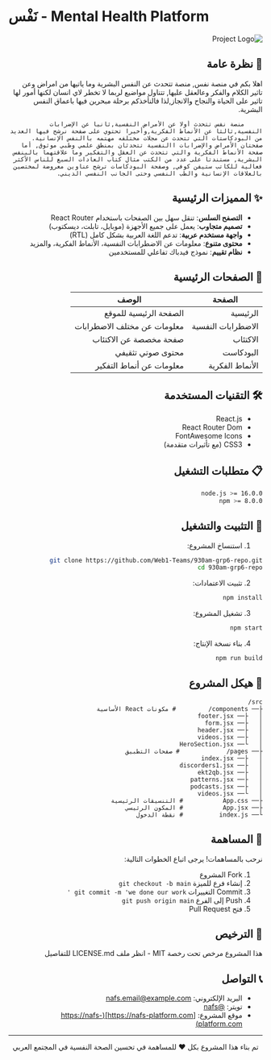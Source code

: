 


# نَفْس - Mental Health Platform

<div dir="rtl">

![Project Logo](./src/assets/images/logo3.png)

## 🌟 نظرة عامة
اهلا بكم في منصة نفس, منصة تتحدث عن النفس البشرية وما ياتيها من امراض وعن تاثير الكلام والفكر وعالعقل عليها, تتناول مواضيع لربما لا تخطر لاي انسان لكنها أمور لها تاثير على الحياة والنجاح والانجاز,لذا فالنأخذكم برحلة مبحرين فيها باعماق  النفس البشرية.

         منصة نفس تتحدث أولا عن الأمراض النفسية,ثانيا عن الإضرابات النفسية,ثالثا عن الأنماط الفكرية,وأخيرا تحتوي على صفحة نرشح فيها العديد من البودكاستات التي تتحدث عن مجلات مختلفه مهتمه باالنفس الإنسانية. صفحتان الأمراض والإضرابات االنفسية تتحدثان بمنطق علمي وطبي موثوق, أما صفحة الأنماط الفكرية والتي تتحدث عن العقل والتفكير وما علاقتهما بالبنفس البشرية, مستندتا على عدد من الكتب مثال كتاب العادات السبع للناس الأكثر فعالية للكاتب ستيفن كوفي, وصفحة البودكاسات ترشح عناوين معروضة لمختصين بالعلاقات الإنسانية والطب النفسي وحتى الجانب النفسي الديني.
## ✨ المميزات الرئيسية

- **التصفح السلس**: تنقل سهل بين الصفحات باستخدام React Router
- **تصميم متجاوب**: يعمل على جميع الأجهزة (موبايل، تابلت، ديسكتوب)
- **واجهة مستخدم عربية**: تدعم اللغة العربية بشكل كامل (RTL)
- **محتوى متنوع**: معلومات عن الاضطرابات النفسية، الأنماط الفكرية، والمزيد
- **نظام تقييم**: نموذج فيدباك تفاعلي للمستخدمين

## 📑 الصفحات الرئيسية

| الصفحة | الوصف |
|--------|--------|
| الرئيسية | الصفحة الرئيسية للموقع |
| الاضطرابات النفسية | معلومات عن مختلف الاضطرابات |
| الاكتئاب | صفحة مخصصة عن الاكتئاب |
| البودكاست | محتوى صوتي تثقيفي |
| الأنماط الفكرية | معلومات عن أنماط التفكير |

## 🛠 التقنيات المستخدمة

- React.js
- React Router Dom
- FontAwesome Icons
- CSS3 (مع تأثيرات متقدمة)

## 📋 متطلبات التشغيل

```bash
node.js >= 16.0.0
npm >= 8.0.0
```

## 🚀 التثبيت والتشغيل

1. استنساخ المشروع:
```bash
git clone https://github.com/Web1-Teams/930am-grp6-repo.git
cd 930am-grp6-repo
```

2. تثبيت الاعتمادات:
```bash
npm install
```

3. تشغيل المشروع:
```bash
npm start
```

4. بناء نسخة الإنتاج:
```bash
npm run build
```

## 📁 هيكل المشروع

```
src/
├── components/         # مكونات React الأساسية
│   ├── footer.jsx
│   ├── form.jsx
│   ├── header.jsx
│   ├── videos.jsx
│   └── HeroSection.jsx
├── pages/             # صفحات التطبيق
│   ├── index.jsx
│   ├── discorders1.jsx
│   ├── ekt2qb.jsx
│   ├── patterns.jsx
│   ├── podcasts.jsx
│   └── videos.jsx
├── App.css           # التنسيقات الرئيسية
├── App.jsx           # المكون الرئيسي
└── index.js          # نقطة الدخول
```

## 🤝 المساهمة

نرحب بالمساهمات! يرجى اتباع الخطوات التالية:

1. Fork المشروع
2. إنشاء فرع للميزة `git checkout -b main`
3. Commit التغييرات `git commit -m 'we done our work '`
4. Push إلى الفرع `git push origin main`
5. فتح Pull Request

## 📝 الترخيص

هذا المشروع مرخص تحت رخصة MIT - انظر ملف LICENSE.md للتفاصيل

## 📞 التواصل

- البريد الإلكتروني: nafs.email@example.com
- تويتر: [@nafs](https://twitter.com/nafs)
- موقع المشروع: [https://nafs-platform.com](https://nafs-platform.com)

</div>

---

<div align="center">
تم بناء هذا المشروع بكل ❤️ للمساهمة في تحسين الصحة النفسية في المجتمع العربي
</div>